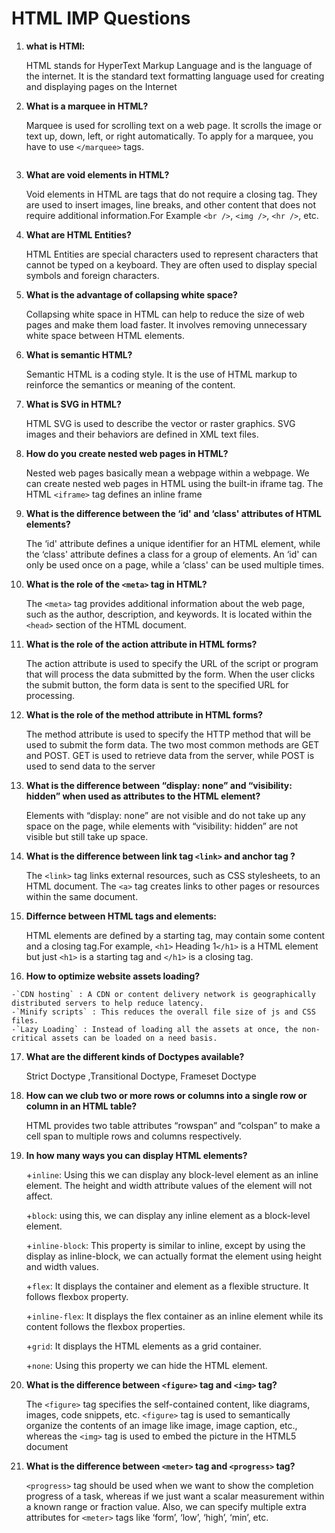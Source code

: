 # HTML IMP Questions


1. **what is HTMl:**

    HTML stands for HyperText Markup Language and is the language of the internet. It is the standard text formatting language used for creating and displaying pages on the Internet

2. **What is a marquee in HTML?**

    Marquee is used for scrolling text on a web page. It scrolls the image or text up, down, left, or right automatically. To apply for a marquee, you have to use `</marquee>` tags.

    ```
    
    ```

3. **What are void elements in HTML?**

    Void elements in HTML are tags that do not require a closing tag. They are used to insert images, line breaks, and other content that does not require additional information.For Example `<br />`, `<img />`, `<hr />`, etc.

4. **What are HTML Entities?**

    HTML Entities are special characters used to represent characters that cannot be typed on a keyboard. They are often used to display special symbols and foreign characters.

5. **What is the advantage of collapsing white space?**

    Collapsing white space in HTML can help to reduce the size of web pages and make them load faster. It involves removing unnecessary white space between HTML elements.

6. **What is semantic HTML?**

    Semantic HTML is a coding style. It is the use of HTML markup to reinforce the semantics or meaning of the content. 

7. **What is SVG in HTML?**

    HTML SVG is used to describe the vector or raster graphics. SVG images and their behaviors are defined in XML text files. 

8. **How do you create nested web pages in HTML?**

    Nested web pages basically mean a webpage within a webpage. We can create nested web pages in HTML using the built-in iframe tag. The HTML `<iframe>` tag defines an inline frame

9. **What is the difference between the ‘id' and ‘class' attributes of HTML elements?**

    The ‘id' attribute defines a unique identifier for an HTML element, while the ‘class' attribute defines a class for a group of elements. An ‘id' can only be used once on a page, while a ‘class' can be used multiple times.

10. **What is the role of the `<meta>` tag in HTML?**

    The `<meta>` tag provides additional information about the web page, such as the author, description, and keywords. It is located within the `<head>` section of the HTML document.

11. **What is the role of the action attribute in HTML forms?**

    The action attribute is used to specify the URL of the script or program that will process the data submitted by the form. When the user clicks the submit button, the form data is sent to the specified URL for processing.

12. **What is the role of the method attribute in HTML forms?**

    The method attribute is used to specify the HTTP method that will be used to submit the form data. The two most common methods are GET and POST. GET is used to retrieve data from the server, while POST is used to send data to the server

13. **What is the difference between “display: none” and “visibility: hidden” when used as attributes to the HTML element?**

    Elements with “display: none” are not visible and do not take up any space on the page, while elements with “visibility: hidden” are not visible but still take up space.

14. **What is the difference between link tag `<link>` and anchor tag <a>?**

    The `<link>` tag links external resources, such as CSS stylesheets, to an HTML document. The `<a>` tag creates links to other pages or resources within the same document.

15. **Differnce between HTML tags and elements:**

    HTML elements are defined by a starting tag, may contain some content and a closing tag.For example, `<h1>` Heading 1`</h1>` is a HTML element but just `<h1>` is a starting tag and `</h1>` is a closing tag.    

16.  **How to optimize website assets loading?**

    -`CDN hosting` : A CDN or content delivery network is geographically distributed servers to help reduce latency.
    -`Minify scripts` : This reduces the overall file size of js and CSS files.
    -`Lazy Loading` : Instead of loading all the assets at once, the non-critical assets can be loaded on a need basis.

17. **What are the different kinds of Doctypes available?**

    Strict Doctype ,Transitional Doctype, Frameset Doctype    

18. **How can we club two or more rows or columns into a single row or column in an HTML table?**

    HTML provides two table attributes “rowspan” and “colspan” to make a cell span to multiple rows and columns respectively.

19. **In how many ways you can display HTML elements?**

    +`inline`: Using this we can display any block-level element as an inline element. The height and width attribute values of the element will not affect.

    +`block`: using this, we can display any inline element as a block-level element. 

    +`inline-block`: This property is similar to inline, except by using the display as inline-block, we can actually format the element using height and width values.

    +`flex`: It displays the container and element as a flexible structure. It follows flexbox property.

    +`inline-flex`: It displays the flex container as an inline element while its content follows the flexbox properties.

    +`grid`: It displays the HTML elements as a grid container.

    +`none`: Using this property we can hide the HTML element.

20. **What is the difference between `<figure>` tag and `<img>` tag?**

    The `<figure>` tag specifies the self-contained content, like diagrams, images, code snippets, etc. `<figure>` tag is used to semantically organize the contents of an image like image, image caption, etc., whereas the `<img>` tag is used to embed the picture in the HTML5 document

21. **What is the difference between `<meter>` tag and `<progress>` tag?**

    `<progress>` tag should be used when we want to show the completion progress of a task, whereas if we just want a scalar measurement within a known range or fraction value. Also, we can specify multiple extra attributes for `<meter>` tags like ‘form’, ‘low’, ‘high’, ‘min’, etc.

